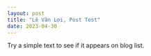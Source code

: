 ```yaml
---
layout: post 
title: "Lê Văn Lợi, Post Test"
date: 2023-04-30 
---
```


Try a simple text to see if it appears on blog list.
